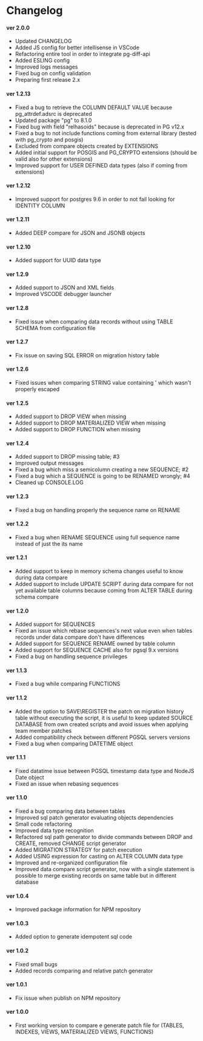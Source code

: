 # Changelog

#### ver 2.0.0
* Updated CHANGELOG
* Added JS config for better intellisense in VSCode
* Refactoring entire tool in order to integrate pg-diff-api
* Added ESLING config
* Improved logs messages
* Fixed bug on config validation
* Preparing first release 2.x

#### ver 1.2.13
* Fixed a bug to retrieve the COLUMN DEFAULT VALUE because pg_attrdef.adsrc is deprecated
* Updated package "pg" to 8.1.0
* Fixed bug with field "relhasoids" because is deprecated in PG v12.x
* Fixed a bug to not include functions coming from external library (tested with pg_crypto and posgis)
* Excluded from compare objects created by EXTENSIONS
* Added initial support for POSGIS and PG_CRYPTO extensions (should be valid also for other extensions)
* Improved support for USER DEFINED data types (also if coming from extensions)

#### ver 1.2.12
* Improved support for postgres 9.6 in order to not fail looking for IDENTITY COLUMN

#### ver 1.2.11
* Added DEEP compare for JSON and JSONB objects
  
#### ver 1.2.10
* Added support for UUID data type

#### ver 1.2.9
* Added support to JSON and XML fields
* Improved VSCODE debugger launcher

#### ver 1.2.8
* Fixed issue when comparing data records without using TABLE SCHEMA from configuration file

#### ver 1.2.7
* Fix issue on saving SQL ERROR on migration history table

#### ver 1.2.6
* Fixed issues when comparing STRING value containing ' which wasn't properly escaped

#### ver 1.2.5
* Added support to DROP VIEW when missing
* Added support to DROP MATERIALIZED VIEW when missing
* Added support to DROP FUNCTION when missing

#### ver 1.2.4
* Added support to DROP missing table; #3
* Improved output messages
* Fixed a bug which miss a semicolumn creating a new SEQUENCE; #2
* Fixed a bug which a SEQUENCE is going to be RENAMED wrongly; #4
* Cleaned up CONSOLE.LOG

#### ver 1.2.3
* Fixed a bug on handling properly the sequence name on RENAME

#### ver 1.2.2
* Fixed a bug when RENAME SEQUENCE using full sequence name instead of just the its name

#### ver 1.2.1
* Added support to keep in memory schema changes useful to know during data compare
* Added support to include UPDATE SCRIPT during data compare for not yet available table columns because coming from ALTER TABLE during schema compare

#### ver 1.2.0
- Added support for SEQUENCES
- Fixed an issue which rebase sequences's next value even when tables records under data compare don't have differences
- Added support for SEQUENCE RENAME owned by table column
- Added support for SEQUENCE CACHE also for pgsql 9.x versions
- Fixed a bug on handling sequence privileges

#### ver 1.1.3
- Fixed a bug while comparing FUNCTIONS

#### ver 1.1.2
- Added the option to SAVE\REGISTER the patch on migration history table without executing the script, it is useful to keep updated SOURCE DATABASE from own created scripts and avoid issues when applying team member patches
- Added compatibility check between different PGSQL servers versions
- Fixed a bug when comparing DATETIME object

#### ver 1.1.1
- Fixed datatime issue between PGSQL timestamp data type and NodeJS Date object
- Fixed an issue when rebasing sequences

#### ver 1.1.0

- Fixed a bug comparing data between tables
- Improved sql patch generator evaluating objects dependencies
- Small code refactoring
- Improved data type recognition
- Refactored sql path generator to divide commands between DROP and CREATE, removed CHANGE script generator
- Added MIGRATION STRATEGY for patch execution
- Added USING expression for casting on ALTER COLUMN data type
- Improved and re-organized configuration file
- Improved data compare script generator, now with a single statement is possible to merge existing records on same table but in different database

#### ver 1.0.4

- Improved package information for NPM repository

#### ver 1.0.3

- Added option to generate idempotent sql code

#### ver 1.0.2

- Fixed small bugs
- Added records comparing and relative patch generator

#### ver 1.0.1

- Fix issue when publish on NPM repository

#### ver 1.0.0

- First working version to compare e generate patch file for (TABLES, INDEXES, VIEWS, MATERIALIZED VIEWS, FUNCTIONS)
